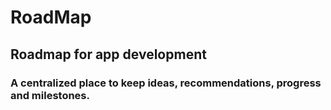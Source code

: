 # RoadMap
Roadmap for app development  
---  
### A centralized place to keep ideas, recommendations, progress and milestones.  


